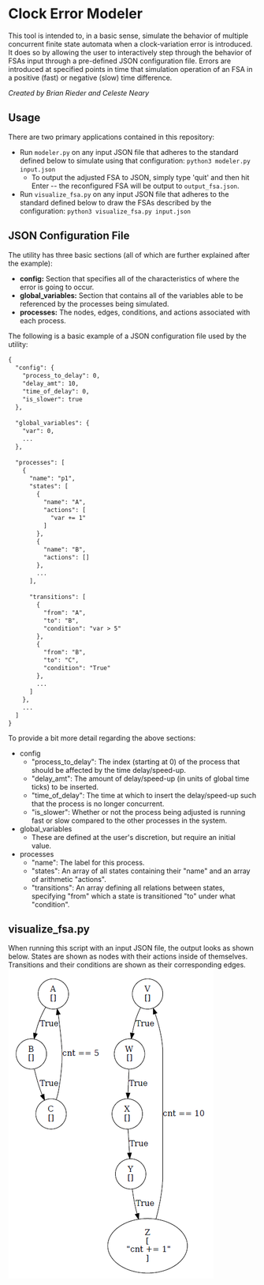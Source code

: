# Clock Error Modeler

This tool is intended to, in a basic sense, simulate the behavior of multiple concurrent finite state automata when a 
clock-variation error is introduced. It does so by allowing the user to interactively step through the behavior of FSAs input through a 
pre-defined JSON configuration file. Errors are introduced at specified points in time that simulation operation of an FSA 
in a positive (fast) or negative (slow) time difference.

*Created by Brian Rieder and Celeste Neary*

## Usage
There are two primary applications contained in this repository:
* Run `modeler.py` on any input JSON file that adheres to the standard defined below to simulate using that configuration: `python3 modeler.py input.json`
  * To output the adjusted FSA to JSON, simply type 'quit' and then hit Enter -- the reconfigured FSA will be output to `output_fsa.json`.
* Run `visualize_fsa.py` on any input JSON file that adheres to the standard defined below to draw the FSAs described by the configuration: `python3 visualize_fsa.py input.json`

## JSON Configuration File
The utility has three basic sections (all of which are further explained after the example):
* **config:** Section that specifies all of the characteristics of where the error is going to occur.
* **global_variables:** Section that contains all of the variables able to be referenced by the processes being simulated.
* **processes:** The nodes, edges, conditions, and actions associated with each process.

The following is a basic example of a JSON configuration file used by the utility:
```
{
  "config": {
    "process_to_delay": 0,
    "delay_amt": 10,
    "time_of_delay": 0,
    "is_slower": true
  },

  "global_variables": {
    "var": 0,
    ...
  },

  "processes": [
    {
      "name": "p1",
      "states": [
        {
          "name": "A",
          "actions": [
            "var += 1"
          ]
        },
        {
          "name": "B",
          "actions": []
        },
        ...
      ],
      
      "transitions": [
        {
          "from": "A",
          "to": "B",
          "condition": "var > 5"
        },
        {
          "from": "B",
          "to": "C",
          "condition": "True"
        },
        ...
      ]
    }, 
    ...
  ]
}
```

To provide a bit more detail regarding the above sections:
* config
  * "process_to_delay": The index (starting at 0) of the process that should be affected by the time delay/speed-up.
  * "delay_amt": The amount of delay/speed-up (in units of global time ticks) to be inserted.
  * "time_of_delay": The time at which to insert the delay/speed-up such that the process is no longer concurrent.
  * "is_slower": Whether or not the process being adjusted is running fast or slow compared to the other processes in the system.
* global_variables
  * These are defined at the user's discretion, but require an initial value.
* processes
  * "name": The label for this process.
  * "states": An array of all states containing their "name" and an array of arithmetic "actions".
  * "transitions": An array defining all relations between states, specifying "from" which a state is transitioned "to" under what "condition".


## visualize_fsa.py
When running this script with an input JSON file, the output looks as shown below. States are shown as nodes with their actions 
inside of themselves. Transitions and their conditions are shown as their corresponding edges.
![Sample Output FSA](images/output.png)
